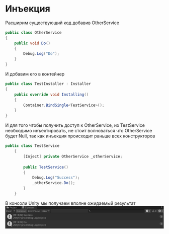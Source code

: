﻿# Инъекция

Расширим существующий код добавив OtherService

```c#
public class OtherService
{
    public void Do()
    {
        Debug.Log("Do");
    }
}
```
И добавим его в контейнер
```c#
public class TestInstaller : Installer
{
    public override void Installing()
    {
        Container.BindSingle<TestService>();
    }
}
```
И для того чтобы получить доступ к OtherService, из TestService необходимо инъектировать, 
не стоит волноваться что OtherService будет Null, так как инъекция происходит раньше всех конструкторов
```c#
public class TestService
    {
        [Inject] private OtherService _otherService;
        
        public TestService()
        {
            Debug.Log("Success");
            _otherService.Do();
        }
    }
```
В консоли Unity мы получаем вполне ожидаемый результат
![s](.\images\doService.png)